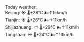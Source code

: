 Today weather:  
Beijing: ☀️   🌡️+28°C 🌬️↑15km/h  
Tianjin: ☀️   🌡️+26°C 🌬️→11km/h  
Shijiazhuang: ⛅️  🌡️+29°C 🌬️↑11km/h  
Tangshan: ☀️   🌡️+24°C 🌬️↑13km/h  
